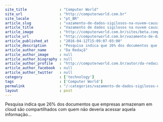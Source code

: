 ```yaml
---
site_title               : "Computer World"
site_url                 : "http://computerworld.com.br"
site_locale              : "pt_BR"
article_slug             : "vazamento-de-dados-sigilosos-na-nuvem-causa-prejuizos-de-uss-1-9-milhao"
article_title            : "Vazamento de dados sigilosos na nuvem causa prejuízos de US$ 1,9 milhão"
article_image            : "http://computerworld.com.br/sites/beta.computerworld.com.br/files/news_articles/vazamento_seguranca.jpg"
article_url              : "http://computerworld.com.br/vazamento-de-dados-sigilosos-na-nuvem-causa-prejuizos-de-us-19-milhao"
article_published_at     : "2016-04-12T15:09:07-03:00"
article_description      : "Pesquisa indica que 26% dos documentos que empresas armazenam em cloud são compartilhados com quem não deveria acessar aquela informação..."
article_author_name      : "Da Redaçã"
article_author_image     : null
article_author_biography : null
article_author_profile   : "http://computerworld.com.br/autor/da-redacao"
article_author_facebook  : null
article_author_twitter   : null
category                 : ['technology']
tags                     : ['Computer World']
permalink                : "/:categories/vazamento-de-dados-sigilosos-na-nuvem-causa-prejuizos-de-uss-1-9-milhao/"
layout                   : post
---
```


Pesquisa indica que 26% dos documentos que empresas armazenam em cloud são compartilhados com quem não deveria acessar aquela informação...
